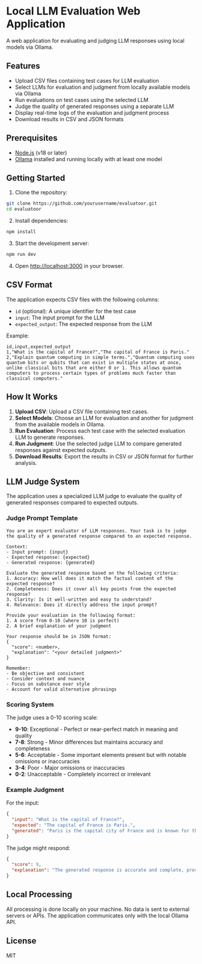 # Local LLM Evaluation Web Application

A web application for evaluating and judging LLM responses using local models via Ollama.

## Features

- Upload CSV files containing test cases for LLM evaluation
- Select LLMs for evaluation and judgment from locally available models via Ollama
- Run evaluations on test cases using the selected LLM
- Judge the quality of generated responses using a separate LLM
- Display real-time logs of the evaluation and judgment process
- Download results in CSV and JSON formats

## Prerequisites

- [Node.js](https://nodejs.org/) (v18 or later)
- [Ollama](https://ollama.ai/) installed and running locally with at least one model

## Getting Started

1. Clone the repository:

```bash
git clone https://github.com/yourusername/evaluatoor.git
cd evaluatoor
```

2. Install dependencies:

```bash
npm install
```

3. Start the development server:

```bash
npm run dev
```

4. Open [http://localhost:3000](http://localhost:3000) in your browser.

## CSV Format

The application expects CSV files with the following columns:

- `id` (optional): A unique identifier for the test case
- `input`: The input prompt for the LLM
- `expected_output`: The expected response from the LLM

Example:

```csv
id,input,expected_output
1,"What is the capital of France?","The capital of France is Paris."
2,"Explain quantum computing in simple terms.","Quantum computing uses quantum bits or qubits that can exist in multiple states at once, unlike classical bits that are either 0 or 1. This allows quantum computers to process certain types of problems much faster than classical computers."
```

## How It Works

1. **Upload CSV**: Upload a CSV file containing test cases.
2. **Select Models**: Choose an LLM for evaluation and another for judgment from the available models in Ollama.
3. **Run Evaluation**: Process each test case with the selected evaluation LLM to generate responses.
4. **Run Judgment**: Use the selected judge LLM to compare generated responses against expected outputs.
5. **Download Results**: Export the results in CSV or JSON format for further analysis.

## LLM Judge System

The application uses a specialized LLM judge to evaluate the quality of generated responses compared to expected outputs.

### Judge Prompt Template

```
You are an expert evaluator of LLM responses. Your task is to judge the quality of a generated response compared to an expected response.

Context:
- Input prompt: {input}
- Expected response: {expected}
- Generated response: {generated}

Evaluate the generated response based on the following criteria:
1. Accuracy: How well does it match the factual content of the expected response?
2. Completeness: Does it cover all key points from the expected response?
3. Clarity: Is it well-written and easy to understand?
4. Relevance: Does it directly address the input prompt?

Provide your evaluation in the following format:
1. A score from 0-10 (where 10 is perfect)
2. A brief explanation of your judgment

Your response should be in JSON format:
{
  "score": <number>,
  "explanation": "<your detailed judgment>"
}

Remember:
- Be objective and consistent
- Consider context and nuance
- Focus on substance over style
- Account for valid alternative phrasings
```

### Scoring System

The judge uses a 0-10 scoring scale:

- **9-10**: Exceptional - Perfect or near-perfect match in meaning and quality
- **7-8**: Strong - Minor differences but maintains accuracy and completeness
- **5-6**: Acceptable - Some important elements present but with notable omissions or inaccuracies
- **3-4**: Poor - Major omissions or inaccuracies
- **0-2**: Unacceptable - Completely incorrect or irrelevant

### Example Judgment

For the input:
```json
{
  "input": "What is the capital of France?",
  "expected": "The capital of France is Paris.",
  "generated": "Paris is the capital city of France and is known for the Eiffel Tower."
}
```

The judge might respond:
```json
{
  "score": 9,
  "explanation": "The generated response is accurate and complete, providing the correct information that Paris is France's capital. It goes slightly beyond the expected response by adding relevant context about the Eiffel Tower, which is appropriate but not necessary. The response is clear, concise, and directly addresses the question."
}
```

## Local Processing

All processing is done locally on your machine. No data is sent to external servers or APIs. The application communicates only with the local Ollama API.

## License

MIT
